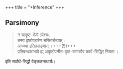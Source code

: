 +++
title = "+Inference"
+++


## Parsimony

> न चादृष्ट-भेदो ऽपेक्ष्यः,  
तस्य दृष्टोपहारेण चरितार्थत्वात् ;  
अन्यथा ऽतिप्रसङ्गात् ।+++(5)+++  
प्रतिबन्धकाभावे ह्य् अदृष्टोपनीत-दृष्ट-सामग्र्यैव कार्य-सिद्धिर् नियता ।  

इति सर्वार्थ-सिद्धौ वेङ्कटनाथार्यः। 

